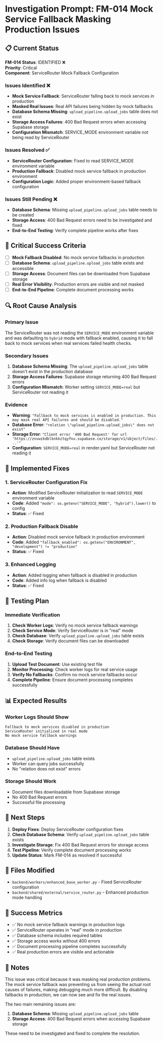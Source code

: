 # Investigation Prompt: FM-014 Mock Service Fallback Masking Production Issues

## 📋 **Current Status**

**FM-014 Status**: IDENTIFIED ❌  
**Priority**: Critical  
**Component**: ServiceRouter Mock Fallback Configuration  

### **Issues Identified** ❌
- **Mock Service Fallback**: ServiceRouter falling back to mock services in production
- **Masked Real Issues**: Real API failures being hidden by mock fallbacks
- **Database Schema Missing**: `upload_pipeline.upload_jobs` table does not exist
- **Storage Access Failures**: 400 Bad Request errors when accessing Supabase storage
- **Configuration Mismatch**: SERVICE_MODE environment variable not being read by ServiceRouter

### **Issues Resolved** ✅
- **ServiceRouter Configuration**: Fixed to read SERVICE_MODE environment variable
- **Production Fallback**: Disabled mock service fallback in production environment
- **Configuration Logic**: Added proper environment-based fallback configuration

### **Issues Still Pending** ❌
- **Database Schema**: Missing `upload_pipeline.upload_jobs` table needs to be created
- **Storage Access**: 400 Bad Request errors need to be investigated and fixed
- **End-to-End Testing**: Verify complete pipeline works after fixes

## 🚨 **Critical Success Criteria**

- [ ] **Mock Fallback Disabled**: No mock service fallbacks in production
- [ ] **Database Schema**: `upload_pipeline.upload_jobs` table exists and accessible
- [ ] **Storage Access**: Document files can be downloaded from Supabase storage
- [ ] **Real Error Visibility**: Production errors are visible and not masked
- [ ] **End-to-End Pipeline**: Complete document processing works

## 🔍 **Root Cause Analysis**

### **Primary Issue**
The ServiceRouter was not reading the `SERVICE_MODE` environment variable and was defaulting to `hybrid` mode with fallback enabled, causing it to fall back to mock services when real services failed health checks.

### **Secondary Issues**
1. **Database Schema Missing**: The `upload_pipeline.upload_jobs` table doesn't exist in the production database
2. **Storage Access Failures**: Supabase storage returning 400 Bad Request errors
3. **Configuration Mismatch**: Worker setting `SERVICE_MODE=real` but ServiceRouter not reading it

### **Evidence**
- **Warning**: `"Fallback to mock services is enabled in production. This may mask real API failures and should be disabled."`
- **Database Error**: `"relation \"upload_pipeline.upload_jobs\" does not exist"`
- **Storage Error**: `"Client error '400 Bad Request' for url 'https://znvwzkdblknkkztqyfnu.supabase.co/storage/v1/object/files/...'"`
- **Configuration**: `SERVICE_MODE=real` in render.yaml but ServiceRouter not reading it

## 🔧 **Implemented Fixes**

### **1. ServiceRouter Configuration Fix**
- **Action**: Modified ServiceRouter initialization to read `SERVICE_MODE` environment variable
- **Code**: Added `"mode": os.getenv("SERVICE_MODE", "hybrid").lower()` to config
- **Status**: ✅ Fixed

### **2. Production Fallback Disable**
- **Action**: Disabled mock service fallback in production environment
- **Code**: Added `"fallback_enabled": os.getenv("ENVIRONMENT", "development") != "production"`
- **Status**: ✅ Fixed

### **3. Enhanced Logging**
- **Action**: Added logging when fallback is disabled in production
- **Code**: Added info log when fallback is disabled
- **Status**: ✅ Fixed

## 🧪 **Testing Plan**

### **Immediate Verification**
1. **Check Worker Logs**: Verify no mock service fallback warnings
2. **Check Service Mode**: Verify ServiceRouter is in "real" mode
3. **Check Database**: Verify `upload_pipeline.upload_jobs` table exists
4. **Check Storage**: Verify document files can be downloaded

### **End-to-End Testing**
1. **Upload Test Document**: Use existing test file
2. **Monitor Processing**: Check worker logs for real service usage
3. **Verify No Fallbacks**: Confirm no mock service fallbacks occur
4. **Complete Pipeline**: Ensure document processing completes successfully

## 📊 **Expected Results**

### **Worker Logs Should Show**
```
Fallback to mock services disabled in production
ServiceRouter initialized in real mode
No mock service fallback warnings
```

### **Database Should Have**
- `upload_pipeline.upload_jobs` table exists
- Worker can query jobs successfully
- No "relation does not exist" errors

### **Storage Should Work**
- Document files downloadable from Supabase storage
- No 400 Bad Request errors
- Successful file processing

## 🔄 **Next Steps**

1. **Deploy Fixes**: Deploy ServiceRouter configuration fixes
2. **Check Database Schema**: Verify `upload_pipeline.upload_jobs` table exists
3. **Investigate Storage**: Fix 400 Bad Request errors for storage access
4. **Test Pipeline**: Verify complete document processing works
5. **Update Status**: Mark FM-014 as resolved if successful

## 📁 **Files Modified**

- `backend/workers/enhanced_base_worker.py` - Fixed ServiceRouter configuration
- `backend/shared/external/service_router.py` - Enhanced production mode handling

## 🎯 **Success Metrics**

- ✅ No mock service fallback warnings in production logs
- ✅ ServiceRouter operates in "real" mode in production
- ✅ Database schema includes required tables
- ✅ Storage access works without 400 errors
- ✅ Document processing pipeline completes successfully
- ✅ Real production errors are visible and actionable

## 📝 **Notes**

This issue was critical because it was masking real production problems. The mock service fallback was preventing us from seeing the actual root causes of failures, making debugging much more difficult. By disabling fallbacks in production, we can now see and fix the real issues.

The two main remaining issues are:
1. **Database Schema**: Missing `upload_pipeline.upload_jobs` table
2. **Storage Access**: 400 Bad Request errors when accessing Supabase storage

These need to be investigated and fixed to complete the resolution.
